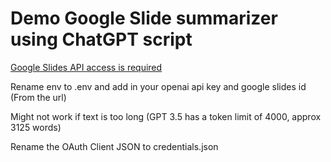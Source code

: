 # Demo Google Slide summarizer using ChatGPT script
[Google Slides API access is required](https://developers.google.com/slides/api/quickstart/python)

Rename env to .env and add in your openai api key and google slides id (From the url)

Might not work if text is too long (GPT 3.5 has a token limit of 4000, approx 3125 words)

Rename the OAuth Client JSON to credentials.json 
